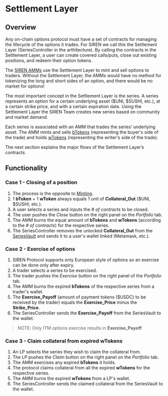 # Settlement Layer

## Overview

Any on-chain options protocol must have a set of contracts for managing the lifecycle of the options it trades. For SIREN we call this the Settlement Layer (SeriesController in the arthitecture). By calling the contracts in the Settlement Layer, a user can create covered calls/puts, close out existing positions, and redeem their option tokens.

The [SIREN AMMs](https://docs.sirenmarkets.com/siren-protocol/siren-amm) use the Settlement Layer to mint and sell options to traders. Without the Settlement Layer, the AMMs would have no method for tokenizing the long and short sides of an option, and there would be no market for options!

The most important concept in the Settlement Layer is the series. A series represents an option for a certain underlying asset ($UNI, $SUSHI, etc.), at a certain strike price, and with a certain expiration date. Using the Settlement Layer the SIREN Team creates new series based on community and market demand.

Each series is associated with an AMM that trades the series’ underlying asset. The AMM mints and sells [bTokens](https://docs.sirenmarkets.com/faq-options/what-are-options#what-are-btokens-and-wtokens) (representing the buyer's side of the trade) and holds [wTokens](https://docs.sirenmarkets.com/faq-options/what-are-options#what-are-btokens-and-wtokens) (representing the writer's side of the trade).

The next section explains the major flows of the Settlement Layer’s contracts.

## Functionality

### Case 1 - Closing of a position

1. The process is the opposite to [Minting](https://docs.sirenmarkets.com/siren-protocol/siren-amm#case-1---buying-options).
2. 1 **bToken** + 1 **wToken** always equals 1 unit of **Collateral_Out** ($UNI, $SUSHI, etc.).
3. A user selects a series and inputs the *# of contracts* to be closed.
4. The user pushes the *Close* button on the right panel on the *Portfolio* tab.
5. The AMM burns the equal amount of **bTokens** and **wTokens** (according to the *# of contracts*) for the respective series.
6. The SeriesController removes the unlocked **Collateral_Out** from the [SeriesVault](https://docs.sirenmarkets.com/siren-protocol) and sends it to a user's wallet linked (Metamask, etc.).

### Case 2 - Exercise of options

1. SIREN Protocol supports only European style of options so an exercise can be done only after expiry.
2. A trader selects a series to be exercised.
3. The trader pushes the *Exercise* button on the right panel of the *Portfolio* tab.
4. The AMM burns the expired **bTokens** of the respective series from a trader's wallet.
5. The **Exercise_Payoff** (amount of payment tokens ($USDC) to be received by the trader) equals the **Exercise_Price** minus the **Strike_Price**.
6. The SeriesController sends the **Exercise_Payoff** from the SeriesVault to the wallet.
> NOTE: Only ITM options exercise results in **Exercise_Payoff**

### Case 3 - Claim collateral from expired wTokens

1. An LP selects the series they wish to claim the collateral from.
2. The LP pushes the *Claim* button on the right panel on the *Portfolio* tab.
3. The AMM exercises any expired **bTokens** it holds.
4. The protocol claims collateral from all the expired **wTokens** for the respective series.
5. The AMM burns the expired **wTokens** from a LP's wallet.
6. The SeriesController sends the claimed collateral from the SeriesVault to the wallet.
